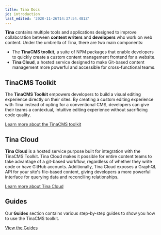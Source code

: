 ```yaml
---
title: Tina Docs
id: introduction
last_edited: '2020-11-26T14:37:54.481Z'
---
```


**Tina** contains multiple tools and applications designed to improve collaboration between **content writers** and **developers** who work on web content. Under the umbrella of Tina, there are two main components:

- The **TinaCMS toolkit**, a suite of NPM packages that enable developers to quickly create a custom content management frontend for a website.
- **Tina Cloud**, a hosted service designed to make Git-based content management more powerful and accessible for cross-functional teams.

## TinaCMS Toolkit

The **TinaCMS Toolkit** empowers developers to build a visual editing experience directly on their sites. By creating a custom editing experience with Tina instead of opting for a conventional CMS, developers can give their teams a contextual, intuitive editing experience without sacrificing code quality.

[Learn more about the TinaCMS toolkit](/docs/tinacms)

## Tina Cloud

**Tina Cloud** is a hosted service purpose built for integration with the TinaCMS Toolkit. Tina Cloud makes it possible for entire content teams to take advantage of a git-based workflow, regardless of whether they write code or have GitHub accounts. Additionally, Tina Cloud exposes a GraphQL API for your site's file-based content, giving developers a more powerful interface for querying data and reconciling relationships.

[Learn more about Tina Cloud](/docs/tina-cloud)

## Guides

Our **Guides** section contains various step-by-step guides to show you how to use the TinaCMS toolkit.

[View the Guides](/guides)
